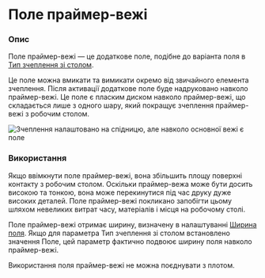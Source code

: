 Поле праймер-вежі
====

### **Опис**

Поле праймер-вежі — це додаткове поле, подібне до варіанта поля в [Тип зчеплення зі столом](../platform_adhesion/adhesion_type.md).

Це поле можна вмикати та вимикати окремо від звичайного елемента зчеплення. Після активації додаткове поле буде надруковано навколо праймер-вежі. Це поле є пласким диском навколо праймер-вежі, що складається лише з одного шару, який покращує зчеплення праймер-вежі з робочим столом.

![Зчеплення налаштовано на спідницю, але навколо основної вежі є поле](../images/prime_tower_brim_enable.png)

### **Використання**

Якщо ввімкнути поле праймер-вежі, вона збільшить площу поверхні контакту з робочим столом. Оскільки праймер-вежа може бути досить високою та тонкою, вона може перекинутися під час друку дуже високих деталей. Поле праймер-вежі покликано запобігти цьому шляхом невеликих витрат часу, матеріалів і місця на робочому столі.

Поле праймер-вежі отримає ширину, визначену в налаштуванні [Ширина поля](../platform_adhesion/brim_width.md). Якщо для параметра Тип зчеплення зі столом встановлено значення Поле, цей параметр фактично подвоює ширину поля навколо праймер-вежі.

Використання поля праймер-вежі не можна поєднувати з плотом.
